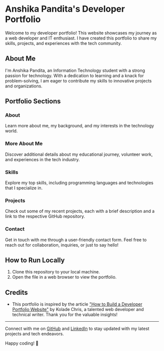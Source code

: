 # Anshika Pandita's Developer Portfolio

Welcome to my developer portfolio! This website showcases my journey as a web developer and IT enthusiast. I have created this portfolio to share my skills, projects, and experiences with the tech community.

## About Me

I'm Anshika Pandita, an Information Technology student with a strong passion for technology. With a dedication to learning and a knack for problem-solving, I am eager to contribute my skills to innovative projects and organizations.

## Portfolio Sections

### About

Learn more about me, my background, and my interests in the technology world.

### More About Me

Discover additional details about my educational journey, volunteer work, and experiences in the tech industry.

### Skills

Explore my top skills, including programming languages and technologies that I specialize in.

### Projects

Check out some of my recent projects, each with a brief description and a link to the respective GitHub repository.

### Contact

Get in touch with me through a user-friendly contact form. Feel free to reach out for collaboration, inquiries, or just to say hello!

## How to Run Locally

1. Clone this repository to your local machine.
2. Open the file in a web browser to view the portfolio.

## Credits

- This portfolio is inspired by the article ["How to Build a Developer Portfolio Website"](https://www.freecodecamp.org/news/how-to-build-a-developer-portfolio-website/) by Kolade Chris, a talented web developer and technical writer. Thank you for the valuable insights!

---

Connect with me on [GitHub](https://github.com/AnshikaPandita) and [LinkedIn](https://www.linkedin.com/in/anshika-pandita-9273801b4/) to stay updated with my latest projects and tech endeavors.

Happy coding! 🚀

